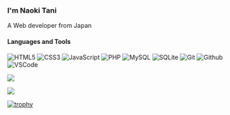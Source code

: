 ### I'm Naoki Tani
<p class="info">A Web developer from Japan</p>

#### Languages and Tools

![HTML5](https://img.shields.io/badge/-HTML5-black?logo=html5)
![CSS3](https://img.shields.io/badge/-CSS3-black?logo=css3&logoColor=1572B6)
![JavaScript](https://img.shields.io/badge/-JavaScript-black?logo=javascript)
![PHP](https://img.shields.io/badge/-PHP-black?logo=php)
![MySQL](https://img.shields.io/badge/-MySQL-black?logo=mysql)
![SQLite](https://img.shields.io/badge/-SQLite-black?logo=sqlite&logoColor=003B57)
![Git](https://img.shields.io/badge/-Git-black?logo=git)
![Github](https://img.shields.io/badge/-Github-black?logo=github)
![VSCode](https://img.shields.io/badge/-VSCode-black?logo=visual-studio-code&logoColor=007ACC)

![](https://github-profile-summary-cards.vercel.app/api/cards/profile-details?username=noktnai&theme=nord_dark)

![](https://github-profile-trophy.vercel.app/?username=noktnai&theme=nord)

[![trophy](https://github-profile-trophy.vercel.app/?username=ryo-ma&theme=onedark)](https://github.com/ryo-ma/github-profile-trophy)

